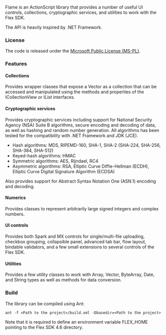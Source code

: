 Flame is an ActionScript library that provides a number of useful UI controls, collections, cryptographic services, and utilities to work with the Flex SDK.

The API is heavily inspired by .NET Framework.

### License
The code is released under the [Microsoft Public License (MS-PL)](http://opensource.org/licenses/MS-PL). 

### Features
#### Collections
Provides wrapper classes that expose a Vector as a collection that can be accessed and manipulated using the methods and properties of the ICollectionView or IList interfaces. 

#### Cryptographic services
Provides cryptographic services including support for National Security Agency (NSA) Suite B algorithms, secure encoding and decoding of data, as well as hashing and random number generation. All algorithms has been tested for the compatibility with .NET Framework and JDK (JCE). 
- Hash algorithms: MD5, RIPEMD-160, SHA-1, SHA-2 (SHA-224, SHA-256, SHA-384, SHA-512) 
- Keyed-hash algorithms: HMAC 
- Symmetric algorithms: AES, Rijndael, RC4 
- Asymmetric algorithms: RSA, Elliptic Curve Diffie-Hellman (ECDH), Elliptic Curve Digital Signature Algorithm (ECDSA) 

Also provides support for Abstract Syntax Notation One (ASN.1) encoding and decoding. 

#### Numerics
Provides classes to represent arbitrarily large signed integers and complex numbers. 

#### UI controls
Provides both Spark and MX controls for single/multi-file uploading, checkbox grouping, collapsible panel, advanced tab bar, flow layout, bindable validators, and a few small extensions to several controls of the Flex SDK. 

#### Utilities
Provides a few utility classes to work with Array, Vector, ByteArray, Date, and String types as well as methods for data conversion.

### Build
The library can be compiled using Ant:

	ant -f <Path to the project>/build.xml -Dbasedir=<Path to the project>
	
Note that it is required to define an environment variable FLEX_HOME pointing to the Flex SDK 4.6 directory.